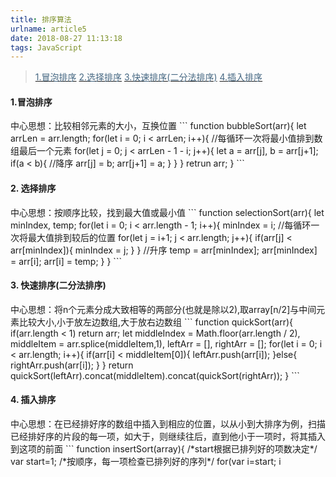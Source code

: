 ```yaml
---
title: 排序算法
urlname: article5
date: 2018-08-27 11:13:18
tags: JavaScript
---
```


> [<font color="#456782">1.冒泡排序</font>](#1)
  [<font color="#456782">2.选择排序</font>](#2)
  [<font color="#456782">3.快速排序(二分法排序)</font>](#3)
  [<font color="#456782">4.插入排序</font>](#4)

<h4 id="1">1.冒泡排序</h4>中心思想：比较相邻元素的大小，互换位置
```
function bubbleSort(arr){
	let arrLen = arr.length;
	for(let i = 0; i < arrLen; i++){
		//每循环一次将最小值排到数组最后一个元素
		for(let j = 0; j < arrLen - 1 - i; j++){
			let a = arr[j],
				b = arr[j+1];
			if(a < b){	
				//降序
				arr[j] = b;
				arr[j+1] = a;
			}
		}
	}
	retrun arr;
}
```

<h4 id="2">2. 选择排序</h4>中心思想：按顺序比较，找到最大值或最小值
```
function selectionSort(arr){
	let minIndex, temp;
	for(let i = 0; i < arr.length - 1; i++){
		minIndex = i;
		//每循环一次将最大值排到较后的位置
		for(let j = i+1; j < arr.length; j++){
			if(arr[j] < arr[minIndex]){
				minIndex = j;
			}
		}
		//升序
		temp = arr[minIndex];
		arr[minIndex] = arr[i];
		arr[i] = temp;
	}
}
```

<h4 id="3">3. 快速排序(二分法排序)</h4>中心思想：将n个元素分成大致相等的两部分(也就是除以2),取array[n/2]与中间元素比较大小,小于放左边数组,大于放右边数组
```
function quickSort(arr){
	if(arr.length < 1) return arr;
	let middleIndex = Math.floor(arr.length / 2),
		middleItem = arr.splice(middleItem,1),
		leftArr = [],
		rightArr = [];
	for(let i = 0; i < arr.length; i++){
		if(arr[i] < middleItem[0]){
			leftArr.push(arr[i]);
		}else{
			rightArr.push(arr[i]);
		}
	}
	return quickSort(leftArr).concat(middleItem).concat(quickSort(rightArr));
}
```
<h4 id="4">4. 插入排序</h4>中心思想：在已经排好序的数组中插入到相应的位置，以从小到大排序为例，扫描已经排好序的片段的每一项，如大于，则继续往后，直到他小于一项时，将其插入到这项的前面
```
function insertSort(array){
    /*start根据已排列好的项数决定*/
    var start=1;
    /*按顺序，每一项检查已排列好的序列*/
    for(var i=start; i<array.length; start++,i++){
      /*跟已排好序的序列做对比，并插入到合适的位置*/
      for(var j=0; j<start; j++){
        /*小于或者等于时（我们是升序）插入到该项前面*/
        if(array[i]<=array[j]){
          console.log(array[i]+' '+array[j]);
          array.splice(j,0,array[i]);
          /*删除原有项*/
          array.splice(i+1,1);
          break;
        }
      }
    }
}
```